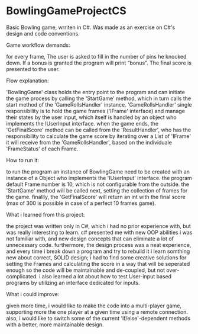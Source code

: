 # BowlingGameProjectCS
Basic Bowling game, wrriten in C#. Was made as an exercise on C#'s design and code conventions.

Game workflow demands:

for every frame, The user is asked to fill in the number of pins he knocked down. If a bonus is granted the program will print “bonus”. The final score is presented to the user.

Flow explanation:

'BowlingGame' class holds the entry point to the program and can initiate the game process by calling the 'StartGame' method, which in turn calls the start method of the 'GameRollsHandler' instance. 'GameRollsHandler' single responsibility is to hold the game frames ('IFrame' interface) and manage their states by the user input, which itself is handled by an object who implements the IUserInput interface. when the game ends, the 'GetFinalScore' method can be called from the 'ResultHandler', who has the responsibility to calculate the game score by iterating over a List of 'IFrame' it will receive from the 'GameRollsHandler', based on the individuale 'FrameStatus' of each Frame.

How to run it:

to run the program an instance of BowlingGame need to be created with an instance of a Object who implements the 'IUserInput' interface. the program default Frame number is 10, which is not configurable from the outside. 
the 'StartGame' method will be called next, setting the collection of frames for the game.
finallly, the 'GetFinalScore' will return an int with the final score (max of 300 is possible in case of a perfect 10 frames game).

What i learned from this project:

the project was written only in C#, which i had no prior experience with, but was really interesting to learn. c# presented me with new OOP abilities i was not familiar with, and new design concepts that can eliminate a lot of unnecessary code. furthermore, the design process was a neat experience, and every time i break down a program and try to rebuild it i learn somthing new about correct, SOLID design; i had to find some creative solutions for setting the Frames and calculating the score in a way that will be seperated enough so the code will be maintainable and de-coupled, but not over-complicated.
i also learned a lot about how to test User-input based programs by utilizing an interface dedicated for inputs.

What i could improve:

given more time, i would like to make the code into a multi-player game, supporting more the one player at a given time using a remote connection.
also, i would like to switch some of the current 'if/else'-dependent methods with a better, more maintainable design. 
